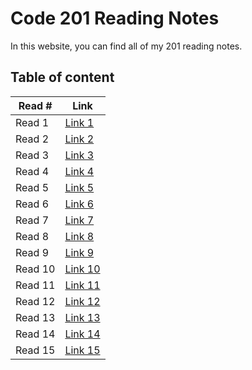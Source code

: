 # Code 201 Reading Notes

In this website, you can find all of my 201 reading notes.

## Table of content

| Read # | Link |
|------|------|
| Read 1 | [Link 1](class-01.md) |
| Read 2 | [Link 2](class-02.md) |
| Read 3 | [Link 3](class-03.md) |
| Read 4 | [Link 4](class-04.md) |
| Read 5 | [Link 5](class-05.md) |
| Read 6 | [Link 6](class-06.md) |
| Read 7 | [Link 7](class-07.md) |
| Read 8 | [Link 8](class-08.md) |
| Read 9 | [Link 9](class-09.md) |
| Read 10 | [Link 10](class-10.md) |
| Read 11 | [Link 11]() |
| Read 12 | [Link 12]() |
| Read 13 | [Link 13]() |
| Read 14 | [Link 14]() |
| Read 15 | [Link 15]() |

